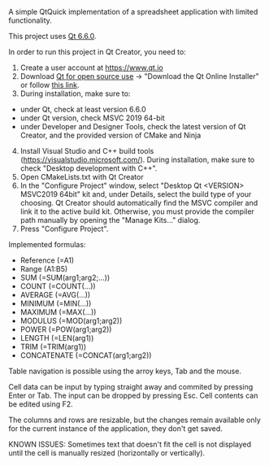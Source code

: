 A simple QtQuick implementation of a spreadsheet application with limited functionality.

This project uses [Qt 6.6.0](https://www.qt.io/offline-installers).

In order to run this project in Qt Creator, you need to:

1. Create a user account at https://www.qt.io
2. Download [Qt for open source use](https://www.qt.io/download-open-source#contributing) -> "Download the Qt Online Installer" or follow [this link](https://www.qt.io/download-qt-installer-oss?hsCtaTracking=99d9dd4f-5681-48d2-b096-470725510d34%7C074ddad0-fdef-4e53-8aa8-5e8a876d6ab4).
3. During installation, make sure to:
- under Qt, check at least version 6.6.0
- under Qt version, check MSVC 2019 64-bit
- under Developer and Designer Tools, check the latest version of Qt Creator, and the provided version of CMake and Ninja
4. Install Visual Studio and C++ build tools (https://visualstudio.microsoft.com/). During installation, make sure to check "Desktop development with C++".
5. Open CMakeLists.txt with Qt Creator
6. In the "Configure Project" window, select "Desktop Qt \<VERSION\> MSVC2019 64bit" kit and, under Details, select the build type of your choosing. Qt Creator should automatically find the MSVC compiler and link it to the active build kit. Otherwise, you must provide the compiler path manually  by opening the "Manage Kits..." dialog.
7. Press "Configure Project".

Implemented formulas:

- Reference (=A1)
- Range (A1:B5)
- SUM (=SUM(arg1;arg2;...))
- COUNT (=COUNT(...))
- AVERAGE (=AVG(...))
- MINIMUM (=MIN(...))
- MAXIMUM (=MAX(...))
- MODULUS (=MOD(arg1;arg2))
- POWER (=POW(arg1;arg2))
- LENGTH (=LEN(arg1))
- TRIM (=TRIM(arg1))
- CONCATENATE (=CONCAT(arg1;arg2))

Table navigation is possible using the arroy keys, Tab and the mouse. 

Cell data can be input by typing straight away and commited by pressing Enter or Tab. The input can be dropped by pressing Esc. Cell contents can be edited using F2.  

The columns and rows are resizable, but the changes remain available only for the current instance of the application, they don't get saved.

KNOWN ISSUES: Sometimes text that doesn't fit the cell is not displayed until the cell is manually resized (horizontally or vertically).